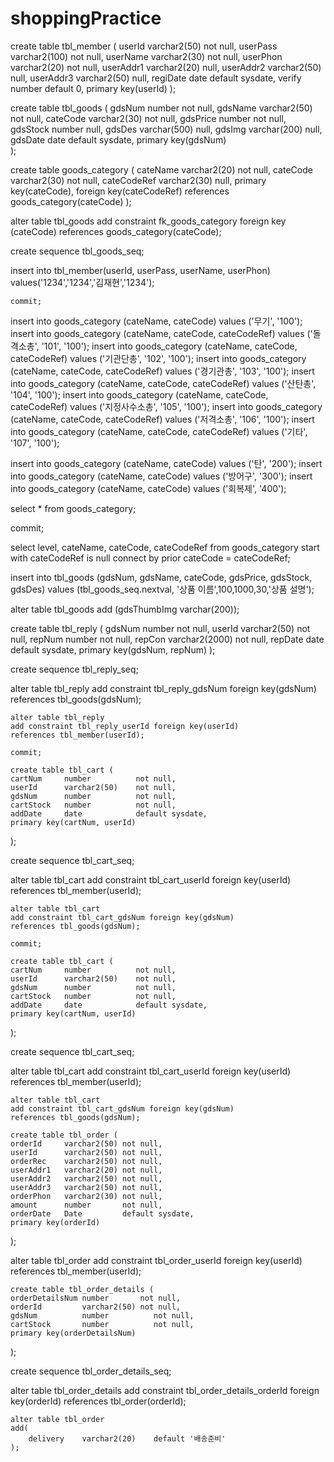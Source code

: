 # shoppingPractice

create table tbl_member (
    userId      varchar2(50)    not null,
    userPass    varchar2(100)   not null,
    userName    varchar2(30)    not null,
    userPhon    varchar2(20)    not null,
    userAddr1   varchar2(20)    null,
    userAddr2   varchar2(50)    null,
    userAddr3   varchar2(50)    null,
    regiDate    date            default sysdate,
    verify      number          default 0,
    primary key(userId)
);

create table tbl_goods (
    gdsNum       number          not null,
    gdsName      varchar2(50)    not null,
    cateCode     varchar2(30)    not null,
    gdsPrice     number          not null,
    gdsStock     number          null,
    gdsDes       varchar(500)    null,
    gdsImg       varchar(200)    null,
    gdsDate      date            default sysdate,
    primary key(gdsNum)  
);

create table goods_category (
    cateName     varchar2(20)    not null,
    cateCode     varchar2(30)    not null,
    cateCodeRef  varchar2(30)    null,
    primary key(cateCode),
    foreign key(cateCodeRef) references goods_category(cateCode)
);

alter table tbl_goods add
    constraint fk_goods_category
    foreign key (cateCode)
        references goods_category(cateCode);
        
 create sequence tbl_goods_seq;
 
 insert into tbl_member(userId, userPass, userName,
		userPhon)
		values('1234','1234','김재현','1234');
        
    commit;
    
 insert into goods_category (cateName, cateCode) values ('무기', '100');
insert into goods_category (cateName, cateCode, cateCodeRef) values ('돌격소총', '101', '100');
insert into goods_category (cateName, cateCode, cateCodeRef) values ('기관단총', '102', '100');
insert into goods_category (cateName, cateCode, cateCodeRef) values ('경기관총', '103', '100');
insert into goods_category (cateName, cateCode, cateCodeRef) values ('산탄총', '104', '100');
insert into goods_category (cateName, cateCode, cateCodeRef) values ('지정사수소총', '105', '100');
insert into goods_category (cateName, cateCode, cateCodeRef) values ('저격소총', '106', '100');
insert into goods_category (cateName, cateCode, cateCodeRef) values ('기타', '107', '100');

insert into goods_category (cateName, cateCode) values ('탄', '200');
insert into goods_category (cateName, cateCode) values ('방어구', '300');
insert into goods_category (cateName, cateCode) values ('회복제', '400');

select * from goods_category;

commit;

select level, cateName, cateCode, cateCodeRef from goods_category
    start with cateCodeRef is null connect by prior cateCode = cateCodeRef;
    
  insert into tbl_goods (gdsNum, gdsName, cateCode, gdsPrice, gdsStock, gdsDes)
   values (tbl_goods_seq.nextval, '상품 이름',100,1000,30,'상품 설명');
   
   alter table tbl_goods add (gdsThumbImg varchar(200));
   
   create table tbl_reply (
    gdsNum      number          not null,
    userId      varchar2(50)    not null,
    repNum      number          not null,
    repCon      varchar2(2000)  not null,
    repDate     date            default sysdate,
    primary key(gdsNum, repNum) 
);

create sequence tbl_reply_seq;

alter table tbl_reply
    add constraint tbl_reply_gdsNum foreign key(gdsNum)
    references tbl_goods(gdsNum);
    
    alter table tbl_reply
    add constraint tbl_reply_userId foreign key(userId)
    references tbl_member(userId);
    
    commit;
    
    create table tbl_cart (
    cartNum     number          not null,
    userId      varchar2(50)    not null,
    gdsNum      number          not null,
    cartStock   number          not null,
    addDate     date            default sysdate,
    primary key(cartNum, userId) 
);

create sequence tbl_cart_seq;

alter table tbl_cart
    add constraint tbl_cart_userId foreign key(userId)
    references tbl_member(userId);
    
    alter table tbl_cart
    add constraint tbl_cart_gdsNum foreign key(gdsNum)
    references tbl_goods(gdsNum);
    
    commit;
    
    create table tbl_cart (
    cartNum     number          not null,
    userId      varchar2(50)    not null,
    gdsNum      number          not null,
    cartStock   number          not null,
    addDate     date            default sysdate,
    primary key(cartNum, userId) 
);

create sequence tbl_cart_seq;

alter table tbl_cart
    add constraint tbl_cart_userId foreign key(userId)
    references tbl_member(userId);
    
    alter table tbl_cart
    add constraint tbl_cart_gdsNum foreign key(gdsNum)
    references tbl_goods(gdsNum);
    
    create table tbl_order (
    orderId     varchar2(50) not null,
    userId      varchar2(50) not null,
    orderRec    varchar2(50) not null,
    userAddr1   varchar2(20) not null,
    userAddr2   varchar2(50) not null,
    userAddr3   varchar2(50) not null,
    orderPhon   varchar2(30) not null,
    amount      number       not null,
    orderDate   Date         default sysdate,   
    primary key(orderId)
);

alter table tbl_order
    add constraint tbl_order_userId foreign key(userId)
    references tbl_member(userId);
    
    create table tbl_order_details (
    orderDetailsNum number       not null,
    orderId         varchar2(50) not null,
    gdsNum          number          not null,
    cartStock       number          not null,
    primary key(orderDetailsNum)
);

create sequence tbl_order_details_seq;

alter table tbl_order_details
    add constraint tbl_order_details_orderId foreign key(orderId)
    references tbl_order(orderId);
    
    alter table tbl_order
    add(
        delivery    varchar2(20)    default '배송준비'
    );
